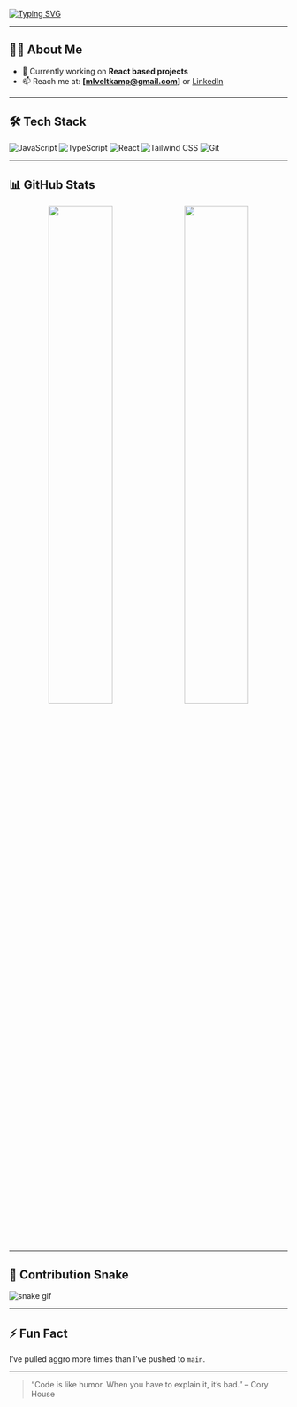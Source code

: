 <!-- Banner (optional: replace with your own SVG banner if you create one) -->
<!-- ![Banner](./banner.svg) -->

[![Typing SVG](https://readme-typing-svg.herokuapp.com?font=Fira+Code&size=24&pause=1000&color=9D79F0&vCenter=true&width=600&lines=Hey+there!+I'm+Michael.;Full-Stack+Developer+%7C+WoW+Mythic+Raider;I+build+cool+things+with+code+and+teamwork)](https://git.io/typing-svg)

---

## 👨‍💻 About Me

- 🔭 Currently working on **React based projects**
- 📫 Reach me at: **[mlveltkamp@gmail.com]** or [LinkedIn](https://www.linkedin.com/in/michael-veltkamp-93087610b/)

---

## 🛠️ Tech Stack

![JavaScript](https://img.shields.io/badge/-JavaScript-F7DF1E?logo=javascript&logoColor=000)
![TypeScript](https://img.shields.io/badge/-TypeScript-3178C6?logo=typescript&logoColor=fff)
![React](https://img.shields.io/badge/-React-61DAFB?logo=react&logoColor=000)
![Tailwind CSS](https://img.shields.io/badge/-Tailwind-06B6D4?logo=tailwindcss&logoColor=fff)
![Git](https://img.shields.io/badge/-Git-F05032?logo=git&logoColor=fff)

---

## 📊 GitHub Stats

<div align="center">
  <img src="https://github-readme-stats.vercel.app/api?username=michaelveltkamp&show_icons=true&hide_border=true&theme=tokyonight" width="48%" />
  <img src="https://github-readme-stats.vercel.app/api/top-langs/?username=michaelveltkamp&layout=compact&hide_border=true&theme=tokyonight" width="48%" />
</div>

---

## 🐍 Contribution Snake

![snake gif](https://github.com/michaelveltkamp/michaelveltkamp/blob/output/github-contribution-grid-snake-dark.svg)

---

## ⚡ Fun Fact

I’ve pulled aggro more times than I’ve pushed to `main`.  

---

> “Code is like humor. When you have to explain it, it’s bad.” – Cory House
